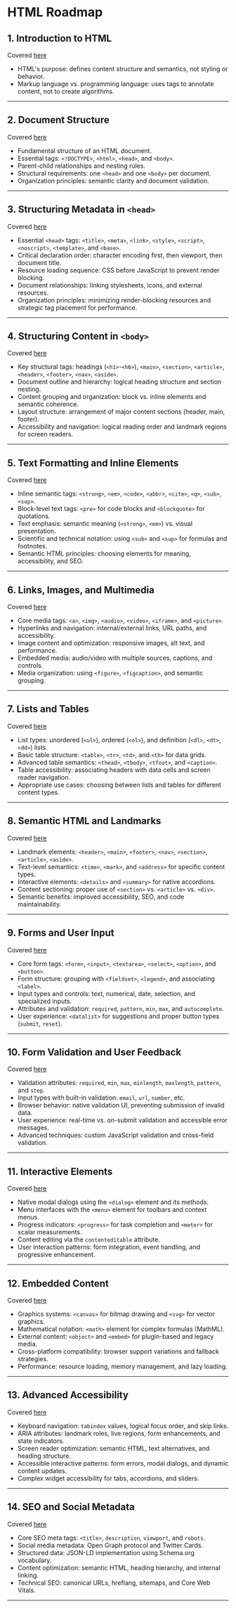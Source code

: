 # HTML Roadmap

## 1. Introduction to HTML

Covered [here](./01_introduction.md)

+ HTML's purpose: defines content structure and semantics, not styling or behavior.
+ Markup language vs. programming language: uses tags to annotate content, not to create algorithms.

---

## 2. Document Structure

Covered [here](./02_document_structure.md)

+ Fundamental structure of an HTML document.
+ Essential tags: `<!DOCTYPE>`, `<html>`, `<head>`, and `<body>`.
+ Parent-child relationships and nesting rules.
+ Structural requirements: one `<head>` and one `<body>` per document.
+ Organization principles: semantic clarity and document validation.

---

## 3. Structuring Metadata in `<head>`

Covered [here](./03_head_metadata_structuring.md)

+ Essential `<head>` tags: `<title>`, `<meta>`, `<link>`, `<style>`, `<script>`, `<noscript>`, `<template>`, and `<base>`.
+ Critical declaration order: character encoding first, then viewport, then document title.
+ Resource loading sequence: CSS before JavaScript to prevent render blocking.
+ Document relationships: linking stylesheets, icons, and external resources.
+ Organization principles: minimizing render-blocking resources and strategic tag placement for performance.

---

## 4. Structuring Content in `<body>`

Covered [here](./04_body_content_structuring.md)

+ Key structural tags: headings (`<h1>`-`<h6>`), `<main>`, `<section>`, `<article>`, `<header>`, `<footer>`, `<nav>`, `<aside>`.
+ Document outline and hierarchy: logical heading structure and section nesting.
+ Content grouping and organization: block vs. inline elements and semantic coherence.
+ Layout structure: arrangement of major content sections (header, main, footer).
+ Accessibility and navigation: logical reading order and landmark regions for screen readers.

---

## 5. Text Formatting and Inline Elements

Covered [here](./05_text_formatting_and_inline_elements.md)

+ Inline semantic tags: `<strong>`, `<em>`, `<code>`, `<abbr>`, `<cite>`, `<q>`, `<sub>`, `<sup>`.
+ Block-level text tags: `<pre>` for code blocks and `<blockquote>` for quotations.
+ Text emphasis: semantic meaning (`<strong>`, `<em>`) vs. visual presentation.
+ Scientific and technical notation: using `<sub>` and `<sup>` for formulas and footnotes.
+ Semantic HTML principles: choosing elements for meaning, accessibility, and SEO.

---

## 6. Links, Images, and Multimedia

Covered [here](./06_links_images_and_multimedia.md)

+ Core media tags: `<a>`, `<img>`, `<audio>`, `<video>`, `<iframe>`, and `<picture>`.
+ Hyperlinks and navigation: internal/external links, URL paths, and accessibility.
+ Image content and optimization: responsive images, alt text, and performance.
+ Embedded media: audio/video with multiple sources, captions, and controls.
+ Media organization: using `<figure>`, `<figcaption>`, and semantic grouping.

---

## 7. Lists and Tables

Covered [here](./07_lists_and_tables.md)

+ List types: unordered (`<ul>`), ordered (`<ol>`), and definition (`<dl>`, `<dt>`, `<dd>`) lists.
+ Basic table structure: `<table>`, `<tr>`, `<td>`, and `<th>` for data grids.
+ Advanced table semantics: `<thead>`, `<tbody>`, `<tfoot>`, and `<caption>`.
+ Table accessibility: associating headers with data cells and screen reader navigation.
+ Appropriate use cases: choosing between lists and tables for different content types.

---

## 8. Semantic HTML and Landmarks

Covered [here](./08_semantic_html_and_landmarks.md)

+ Landmark elements: `<header>`, `<main>`, `<footer>`, `<nav>`, `<section>`, `<article>`, `<aside>`.
+ Text-level semantics: `<time>`, `<mark>`, and `<address>` for specific content types.
+ Interactive elements: `<details>` and `<summary>` for native accordions.
+ Content sectioning: proper use of `<section>` vs. `<article>` vs. `<div>`.
+ Semantic benefits: improved accessibility, SEO, and code maintainability.

---

## 9. Forms and User Input

Covered [here](./09_forms_and_user_input.md)

+ Core form tags: `<form>`, `<input>`, `<textarea>`, `<select>`, `<option>`, and `<button>`.
+ Form structure: grouping with `<fieldset>`, `<legend>`, and associating `<label>`.
+ Input types and controls: text, numerical, date, selection, and specialized inputs.
+ Attributes and validation: `required`, `pattern`, `min`, `max`, and `autocomplete`.
+ User experience: `<datalist>` for suggestions and proper button types (`submit`, `reset`).

---

## 10. Form Validation and User Feedback

Covered [here](./10_form_validation_and_user_feedback.md)

+ Validation attributes: `required`, `min`, `max`, `minlength`, `maxlength`, `pattern`, and `step`.
+ Input types with built-in validation: `email`, `url`, `number`, etc.
+ Browser behavior: native validation UI, preventing submission of invalid data.
+ User experience: real-time vs. on-submit validation and accessible error messages.
+ Advanced techniques: custom JavaScript validation and cross-field validation.

---

## 11. Interactive Elements

Covered [here](./11_interactive_elements.md)

+ Native modal dialogs using the `<dialog>` element and its methods.
+ Menu interfaces with the `<menu>` element for toolbars and context menus.
+ Progress indicators: `<progress>` for task completion and `<meter>` for scalar measurements.
+ Content editing via the `contenteditable` attribute.
+ User interaction patterns: form integration, event handling, and progressive enhancement.

---

## 12. Embedded Content

Covered [here](./12_embedded_content.md)

+ Graphics systems: `<canvas>` for bitmap drawing and `<svg>` for vector graphics.
+ Mathematical notation: `<math>` element for complex formulas (MathML).
+ External content: `<object>` and `<embed>` for plugin-based and legacy media.
+ Cross-platform compatibility: browser support variations and fallback strategies.
+ Performance: resource loading, memory management, and lazy loading.

---

## 13. Advanced Accessibility

Covered [here](./13_advanced_accessibility.md)

+ Keyboard navigation: `tabindex` values, logical focus order, and skip links.
+ ARIA attributes: landmark roles, live regions, form enhancements, and state indicators.
+ Screen reader optimization: semantic HTML, text alternatives, and heading structure.
+ Accessible interactive patterns: form errors, modal dialogs, and dynamic content updates.
+ Complex widget accessibility for tabs, accordions, and sliders.

---

## 14. SEO and Social Metadata

Covered [here](./14_seo_and_social_metadata.md)

+ Core SEO meta tags: `<title>`, `description`, `viewport`, and `robots`.
+ Social media metadata: Open Graph protocol and Twitter Cards.
+ Structured data: JSON-LD implementation using Schema.org vocabulary.
+ Content optimization: semantic HTML, heading hierarchy, and internal linking.
+ Technical SEO: canonical URLs, hreflang, sitemaps, and Core Web Vitals.

---
